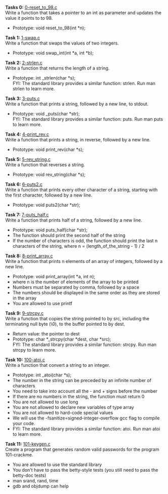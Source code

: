 **Tasks 0:** [0-reset_to_98.c](0-reset_to_98.c)  
Write a function that takes a pointer to an int as parameter and updates the value it points to to 98.  
* Prototype: void reset_to_98(int *n);  

**Task 1:** [1-swap.c](1-swap.c)  
Write a function that swaps the values of two integers.  
* Prototype: void swap_int(int *a, int *b);  

**Task 2:** [2-strlen.c](2-strlen.c)  
Write a function that returns the length of a string.  
* Prototype: int _strlen(char *s);  
FYI: The standard library provides a similar function: strlen. Run man strlen to learn more.  


**Task 3:** [3-puts.c](3-puts.c)  
Write a function that prints a string, followed by a new line, to stdout.  
* Prototype: void _puts(char *str);  
FYI: The standard library provides a similar function: puts. Run man puts to learn more.  

**Task 4:** [4-print_rev.c](4-print_rev.c)  
Write a function that prints a string, in reverse, followed by a new line.  
* Prototype: void print_rev(char *s);  

**Task 5:** [5-rev_string.c](5-rev_string.c)  
Write a function that reverses a string.  
* Prototype: void rev_string(char *s);  

**Task 6:** [6-puts2.c](6-puts2.c)  
Write a function that prints every other character of a string, starting with the first character, followed by a new line.  
* Prototype: void puts2(char *str);  

**Task 7:** [7-puts_half.c](7-puts_half.c)  
Write a function that prints half of a string, followed by a new line.  
* Prototype: void puts_half(char *str);  
* The function should print the second half of the string  
* If the number of characters is odd, the function should print the last n characters of the string, where n = (length_of_the_string - 1) / 2  

**Task 8:** [8-print_array.c](8-print_array.c)  
Write a function that prints n elements of an array of integers, followed by a new line.  
* Prototype: void print_array(int *a, int n);  
* where n is the number of elements of the array to be printed  
* Numbers must be separated by comma, followed by a space  
* The numbers should be displayed in the same order as they are stored in the array  
* You are allowed to use printf  

**Task 9:** [9-strcpy.c](9-strcpy.c)  
Write a function that copies the string pointed to by src, including the terminating null byte (\0), to the buffer pointed to by dest.  
* Return value: the pointer to dest  
* Prototype: char *_strcpy(char *dest, char *src);  
FYI: The standard library provides a similar function: strcpy. Run man strcpy to learn more.  

**Task 10:** [100-atoi.c](100-atoi.c)  
Write a function that convert a string to an integer.  
* Prototype: int _atoi(char *s);  
* The number in the string can be preceded by an infinite number of characters  
* You need to take into account all the - and + signs before the number  
* If there are no numbers in the string, the function must return 0  
* You are not allowed to use long  
* You are not allowed to declare new variables of type array  
* You are not allowed to hard-code special values  
* We will use the -fsanitize=signed-integer-overflow gcc flag to compile your code.  
* FYI: The standard library provides a similar function: atoi. Run man atoi to learn more.  

**Task 11:** [101-keygen.c](101-keygen.c)  
Create a program that generates random valid passwords for the program 101-crackme.  
* You are allowed to use the standard library  
* You don't have to pass the betty-style tests (you still need to pass the betty-doc tests)  
* man srand, rand, time  
* gdb and objdump can help  
